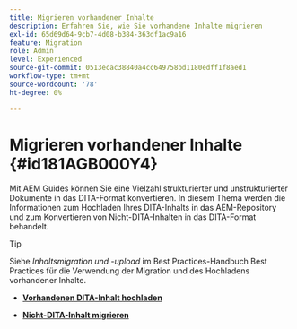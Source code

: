 ```yaml
---
title: Migrieren vorhandener Inhalte
description: Erfahren Sie, wie Sie vorhandene Inhalte migrieren
exl-id: 65d69d64-9cb7-4d08-b384-363df1ac9a16
feature: Migration
role: Admin
level: Experienced
source-git-commit: 0513ecac38840a4cc649758bd1180edff1f8aed1
workflow-type: tm+mt
source-wordcount: '78'
ht-degree: 0%

---
```


# Migrieren vorhandener Inhalte {#id181AGB000Y4}

Mit AEM Guides können Sie eine Vielzahl strukturierter und unstrukturierter Dokumente in das DITA-Format konvertieren. In diesem Thema werden die Informationen zum Hochladen Ihres DITA-Inhalts in das AEM-Repository und zum Konvertieren von Nicht-DITA-Inhalten in das DITA-Format behandelt.

>[!TIP]
>
> Siehe *Inhaltsmigration und -upload* im Best Practices-Handbuch Best Practices für die Verwendung der Migration und des Hochladens vorhandener Inhalte.

- **[Vorhandenen DITA-Inhalt hochladen](migrate-content-upload-existing-dita-content.md)**

- **[Nicht-DITA-Inhalt migrieren](migrate-content-non-dita.md)**
